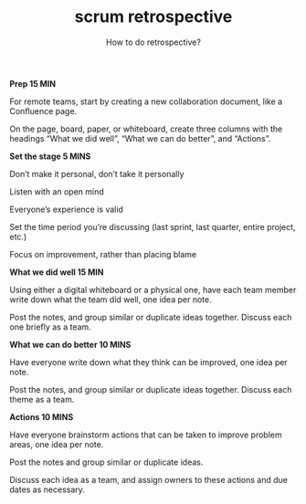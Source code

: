 ﻿---
layout: post
title: scrum retrospective
subtitle: How to do retrospective?
tags: [technology]
comments: true
---

**Prep 15 MIN**

For remote teams, start by creating a new collaboration document, like a Confluence page.

On the page, board, paper, or whiteboard, create three columns with the headings “What we did well”, “What we can do better”, and “Actions”.

**Set the stage 5 MINS**
    
Don’t make it personal, don’t take it personally

Listen with an open mind

Everyone’s experience is valid

Set the time period you’re discussing (last sprint, last quarter, entire project, etc.)

Focus on improvement, rather than placing blame

**What we did well 15 MIN**

Using either a digital whiteboard or a physical one, have each team member write down what the team did well, one idea per note. 

Post the notes, and group similar or duplicate ideas together. Discuss each one briefly as a team.

**What we can do better 10 MINS**
    
Have everyone write down what they think can be improved, one idea per note. 

Post the notes, and group similar or duplicate ideas together. Discuss each theme as a team.    

**Actions 10 MINS**
    
Have everyone brainstorm actions that can be taken to improve problem areas, one idea per note.

Post the notes and group similar or duplicate ideas. 

Discuss each idea as a team, and assign owners to these actions and due dates as necessary.

